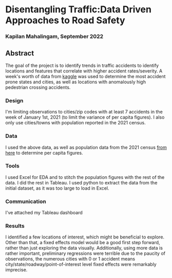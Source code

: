 # Disentangling Traffic:Data Driven Approaches to Road Safety
###  Kapilan Mahalingam, September 2022

## Abstract
The goal of the project is to identify trends in traffic accidents to identify locations and features that correlate with higher accident rates/severity. A week's worth of data from [kaggle](https://www.kaggle.com/datasets/sobhanmoosavi/us-accidents) was used to determine the most accident prone states and cities, as well as locations with anomalously high pedestrian crossing accidents.

### Design
I'm limiting observations to cities/zip codes with at least 7 accidents in the week of January 1st, 2021 (to limit the variance of per capita figures). I also only use cities/towns with population reported in the 2021 census.

### Data
I used the above data, as well as population data from the 2021 census [from here](https://www.kaggle.com/datasets/darinhawley/us-2021-census-cities-populations-coordinates) to determine per capita figures.

### Tools
I used Excel for EDA and to stitch the population figures with the rest of the data. I did the rest in Tableau. I used python to extract the data from the initial dataset, as it was too large to load in Excel.

### Communication
I've attached my Tableau dashboard

### Results
I identified a few locations of interest, which might be beneficial to explore. Other than that, a fixed effects model would be a good first step forward, rather than just exploring the data visually. Additionally, using more data is rather important, preliminary regressions were terrible due to the paucity of observations, the numerous cities with 0 or 1 accident means city/state/roadway/point-of-interest level fixed effects were remarkably imprecise.
